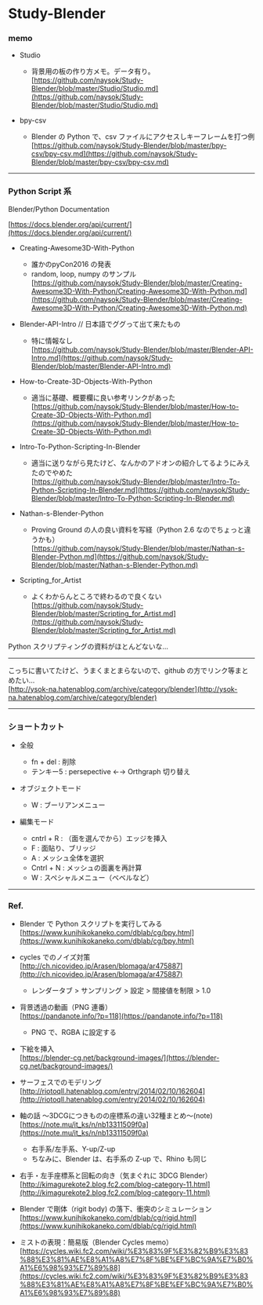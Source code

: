 # Study-Blender  



### memo  

- Studio
  - 背景用の板の作り方メモ。データ有り。  
  [https://github.com/naysok/Study-Blender/blob/master/Studio/Studio.md](https://github.com/naysok/Study-Blender/blob/master/Studio/Studio.md)  


- bpy-csv
  - Blender の Python で、csv ファイルにアクセスしキーフレームを打つ例      [https://github.com/naysok/Study-Blender/blob/master/bpy-csv/bpy-csv.md](https://github.com/naysok/Study-Blender/blob/master/bpy-csv/bpy-csv.md)  


---


### Python Script 系  

Blender/Python Documentation  

[https://docs.blender.org/api/current/](https://docs.blender.org/api/current/)  



- Creating-Awesome3D-With-Python  
  - 誰かのpyCon2016 の発表  
  - random, loop, numpy のサンプル  
  [https://github.com/naysok/Study-Blender/blob/master/Creating-Awesome3D-With-Python/Creating-Awesome3D-With-Python.md](https://github.com/naysok/Study-Blender/blob/master/Creating-Awesome3D-With-Python/Creating-Awesome3D-With-Python.md)



- Blender-API-Intro // 日本語でググって出て来たもの  
  - 特に情報なし  
  [https://github.com/naysok/Study-Blender/blob/master/Blender-API-Intro.md](https://github.com/naysok/Study-Blender/blob/master/Blender-API-Intro.md)

- How-to-Create-3D-Objects-With-Python  
  - 適当に基礎、概要欄に良い参考リンクがあった  
  [https://github.com/naysok/Study-Blender/blob/master/How-to-Create-3D-Objects-With-Python.md](https://github.com/naysok/Study-Blender/blob/master/How-to-Create-3D-Objects-With-Python.md)


- Intro-To-Python-Scripting-In-Blender  
  - 適当に送りながら見たけど、なんかのアドオンの紹介してるようにみえたのでやめた  
  [https://github.com/naysok/Study-Blender/blob/master/Intro-To-Python-Scripting-In-Blender.md](https://github.com/naysok/Study-Blender/blob/master/Intro-To-Python-Scripting-In-Blender.md)

- Nathan-s-Blender-Python  
  - Proving Ground の人の良い資料を写経（Python 2.6 なのでちょっと違うかも）  
  [https://github.com/naysok/Study-Blender/blob/master/Nathan-s-Blender-Python.md](https://github.com/naysok/Study-Blender/blob/master/Nathan-s-Blender-Python.md)


- Scripting_for_Artist  
  - よくわからんところで終わるので良くない  
  [https://github.com/naysok/Study-Blender/blob/master/Scripting_for_Artist.md](https://github.com/naysok/Study-Blender/blob/master/Scripting_for_Artist.md)  


Python スクリプティングの資料がほとんどないな...


---  


こっちに書いてたけど、うまくまとまらないので、github の方でリンク等まとめたい...  
[http://ysok-na.hatenablog.com/archive/category/blender](http://ysok-na.hatenablog.com/archive/category/blender)  


---  

### ショートカット  

- 全般  
  - fn + del : 削除  
  - テンキー5 : persepective ←→ Orthgraph 切り替え

- オブジェクトモード  
  - W : ブーリアンメニュー  

- 編集モード
  - cntrl + R : （面を選んでから）エッジを挿入  
  - F : 面貼り、ブリッジ  
  - A : メッシュ全体を選択  
  - Cntrl + N : メッシュの面裏を再計算   
  - W : スペシャルメニュー（ベベルなど）  


---  


### Ref.  

- Blender で Python スクリプトを実行してみる  
[https://www.kunihikokaneko.com/dblab/cg/bpy.html](https://www.kunihikokaneko.com/dblab/cg/bpy.html)  


- cycles でのノイズ対策  
[http://ch.nicovideo.jp/Arasen/blomaga/ar475887](http://ch.nicovideo.jp/Arasen/blomaga/ar475887)  
  - レンダータブ > サンプリング > 設定 > 間接値を制限 > 1.0  

- 背景透過の動画（PNG 連番）  
[https://pandanote.info/?p=118](https://pandanote.info/?p=118)  
  - PNG で、RGBA に設定する  

- 下絵を挿入  
[https://blender-cg.net/background-images/](https://blender-cg.net/background-images/)  

- サーフェスでのモデリング  
[http://riotoqll.hatenablog.com/entry/2014/02/10/162604](http://riotoqll.hatenablog.com/entry/2014/02/10/162604)  

- 軸の話 〜3DCGにつきものの座標系の違い32種まとめ〜(note)  
[https://note.mu/it_ks/n/nb13311509f0a](https://note.mu/it_ks/n/nb13311509f0a)  
  - 右手系/左手系、Y-up/Z-up  
  - ちなみに、Blender は、右手系の Z-up で、Rhino も同じ  


- 右手・左手座標系と回転の向き（気まぐれに 3DCG Blender）  
[http://kimagurekote2.blog.fc2.com/blog-category-11.html](http://kimagurekote2.blog.fc2.com/blog-category-11.html)  


- Blender で剛体（rigit body) の落下、衝突のシミュレーション  
[https://www.kunihikokaneko.com/dblab/cg/rigid.html](https://www.kunihikokaneko.com/dblab/cg/rigid.html)


- ミストの表現：簡易版（Blender Cycles memo）  
[https://cycles.wiki.fc2.com/wiki/%E3%83%9F%E3%82%B9%E3%83%88%E3%81%AE%E8%A1%A8%E7%8F%BE%EF%BC%9A%E7%B0%A1%E6%98%93%E7%89%88](https://cycles.wiki.fc2.com/wiki/%E3%83%9F%E3%82%B9%E3%83%88%E3%81%AE%E8%A1%A8%E7%8F%BE%EF%BC%9A%E7%B0%A1%E6%98%93%E7%89%88)